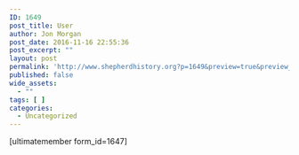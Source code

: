 ```yaml
---
ID: 1649
post_title: User
author: Jon Morgan
post_date: 2016-11-16 22:55:36
post_excerpt: ""
layout: post
permalink: 'http://www.shepherdhistory.org?p=1649&preview=true&preview_id=1649'
published: false
wide_assets:
  - ""
tags: [ ]
categories:
  - Uncategorized
---
```

[ultimatemember form_id=1647]